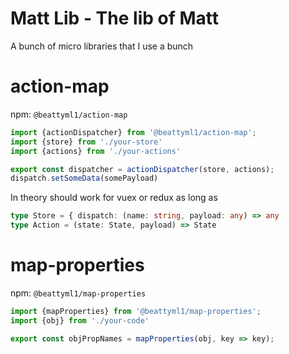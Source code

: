 Matt Lib - The lib of Matt
==========================

A bunch of micro libraries that I use a bunch

# action-map
npm: `@beattyml1/action-map`

```ts
import {actionDispatcher} from '@beattyml1/action-map';
import {store} from './your-store'
import {actions} from './your-actions'

export const dispatcher = actionDispatcher(store, actions);
dispatch.setSomeData(somePayload)
```

In theory should work for vuex or redux as long as 
```ts
type Store = { dispatch: (name: string, payload: any) => any
type Action = (state: State, payload) => State
```


# map-properties
npm: `@beattyml1/map-properties`

```ts
import {mapProperties} from '@beattyml1/map-properties';
import {obj} from './your-code'

export const objPropNames = mapProperties(obj, key => key);
```


